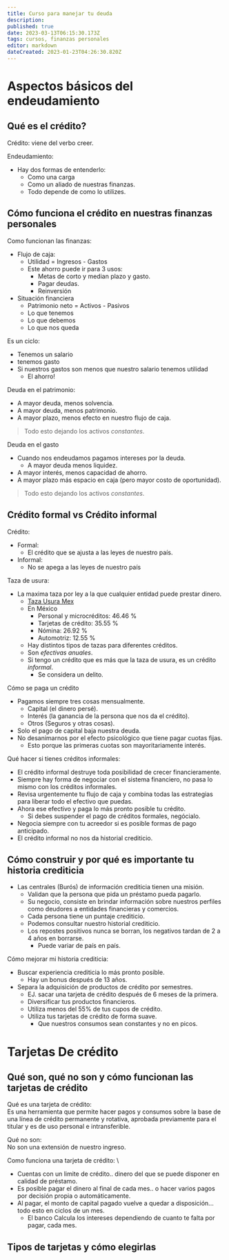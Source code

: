 ```yaml
---
title: Curso para manejar tu deuda
description: 
published: true
date: 2023-03-13T06:15:30.173Z
tags: cursos, finanzas personales
editor: markdown
dateCreated: 2023-01-23T04:26:30.820Z
---
```


# Aspectos básicos del endeudamiento
## Qué es el crédito?
Crédito: viene del verbo creer.

Endeudamiento:
- Hay dos formas de entenderlo:
  - Como una carga
  - Como un aliado de nuestras finanzas.
  - Todo depende de como lo utilizes.

## Cómo funciona el crédito en nuestras finanzas personales
Como funcionan las finanzas:
- Flujo de caja:
  - Utilidad = Ingresos - Gastos
  - Este ahorro puede ir para 3 usos:
    - Metas de corto y median plazo y gasto.
    - Pagar deudas.
    - Reinversión
- Situación financiera
  - Patrimonio neto = Activos - Pasivos
  - Lo que tenemos
  - Lo que debemos
  - Lo que nos queda

Es un ciclo:
- Tenemos un salario
- tenemos gasto
- Si nuestros gastos son menos que nuestro salario tenemos utilidad
  - El ahorro!

Deuda en el patrimonio:
- A mayor deuda, menos solvencia.
- A mayor deuda, menos patrimonio.
- A mayor plazo, menos efecto en nuestro flujo de caja.
> Todo esto dejando los activos *constantes*.

Deuda en el gasto
- Cuando nos endeudamos pagamos intereses por la deuda.
  - A mayor deuda menos liquidez.
- A mayor interés, menos capacidad de ahorro.
- A mayor plazo más espacio en caja (pero mayor costo de oportunidad).
> Todo esto dejando los activos *constantes*.

## Crédito formal vs Crédito informal
Crédito:
- Formal:
  - El crédito que se ajusta a las leyes de nuestro país.
- Informal:
  - No se apega a las leyes de nuestro país

Taza de usura:
- La maxima taza por ley a la que cualquier entidad puede prestar dinero.
  - [Taza Usura Mex](https://www.banxico.org.mx/PortalTranspCompSistFin/)
  - En México
    - Personal y microcréditos: 46.46 %
    - Tarjetas de crédito: 35.55 %
    - Nómina: 26.92 %
    - Automotriz: 12.55 %
  - Hay distintos tipos de tazas para diferentes créditos.
  - Son *efectivas anuales*.
  - Si tengo un crédito que es más que la taza de usura, es un crédito *informal*.
    - Se considera un delito.

Cómo se paga un crédito
- Pagamos siempre tres cosas mensualmente.
  - Capital (el dinero persé).
  - Interés (la ganancia de la persona que nos da el crédito).
  - Otros (Seguros y otras cosas).
- Solo el pago de capital baja nuestra deuda.
- No desanimarnos por el efecto psicológico que tiene pagar cuotas fijas.
  - Esto porque las primeras cuotas son mayoritariamente interés.

Qué hacer si tienes créditos informales:
- El crédito informal destruye toda posibilidad de crecer financieramente.
- Siempre hay forma de negociar con el sistema financiero, no pasa lo mismo con los créditos informales.
- Revisa urgentemente tu flujo de caja y combina todas las estrategias para liberar todo el efectivo que puedas.
- Ahora ese efectivo y paga lo más pronto posible tu crédito.
  - Si debes suspender el pago de créditos formales, negócialo.
- Negocia siempre con tu acreedor si es posible formas de pago anticipado.
- El crédito informal no nos da historial crediticio.

## Cómo construir y por qué es importante tu historia crediticia
- Las centrales (Burós) de información crediticia tienen una misión.
  - Validan que la persona que pida un préstamo pueda pagarlo.
  - Su negocio, consiste en brindar información sobre nuestros perfiles como deudores a entidades financieras y comercios.
  - Cada persona tiene un puntaje crediticio.
  - Podemos consultar nuestro historial crediticio.
  - Los repostes positivos nunca se borran, los negativos tardan de 2 a 4 años en borrarse.
    - Puede variar de país en país.

Cómo mejorar mi historia crediticia:
- Buscar experiencia crediticia lo más pronto posible.
  - Hay un bonus después de 13 años.
- Separa la adquisición de productos de crédito por semestres.
  - EJ. sacar una tarjeta de crédito después de 6 meses de la primera.
  - Diversificar tus productos financieros.
  - Utiliza menos del 55% de tus cupos de crédito.
  - Utiliza tus tarjetas de crédito de forma suave.
    - Que nuestros consumos sean constantes y no en picos.

# Tarjetas De crédito
## Qué son, qué no son y cómo funcionan las tarjetas de crédito

Qué es una tarjeta de crédito: \
Es una herramienta que permite hacer pagos y consumos sobre la base de una línea de crédito permanente y rotativa, aprobada previamente para el titular y es de uso personal e intransferible.

Qué no son: \
No son una extensión de nuestro ingreso.

Como funciona una tarjeta de crédito: \
* Cuentas con un limite de crédito.. dinero del que se puede disponer en calidad de préstamo.
* Es posible pagar el dinero al final de cada mes.. o hacer varios pagos por decisión propia o automáticamente.
* Al pagar, el monto de capital pagado vuelve a quedar a disposición... todo esto en ciclos de un mes.
  * El banco Calcula los intereses dependiendo de cuanto te falta por pagar, cada mes.

## Tipos de tarjetas y cómo elegirlas